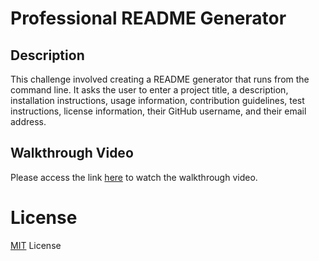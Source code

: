 # Professional README Generator

## Description
This challenge involved creating a README generator that runs from the command line. It asks the user to enter a project title, a description, installation instructions, usage information, contribution guidelines, test instructions, license information, their GitHub username, and their email address.


## Walkthrough Video
Please access the link [here](https://drive.google.com/file/d/1IA_KtWk-l_9V4grDPRurwtnyIlvZSp0j/view?usp=sharing) to watch the walkthrough video.

# License
<p><a href="https://choosealicense.com/licenses/mit/#">MIT</a> License</p>